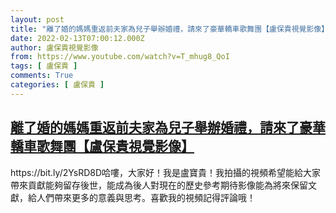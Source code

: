 ```yaml
---
layout: post
title: "離了婚的媽媽重返前夫家為兒子舉辦婚禮，請來了豪華轎車歌舞團【盧保貴視覺影像】"
date: 2022-02-13T07:00:12.000Z
author: 盧保貴視覺影像
from: https://www.youtube.com/watch?v=T_mhug8_QoI
tags: [ 盧保貴 ]
comments: True
categories: [ 盧保貴 ]
---
```

<!--1644735612000-->
[離了婚的媽媽重返前夫家為兒子舉辦婚禮，請來了豪華轎車歌舞團【盧保貴視覺影像】](https://www.youtube.com/watch?v=T_mhug8_QoI)
------

<div>
https://bit.ly/2YsRD8D哈嘍，大家好！我是盧寶貴！我拍攝的視頻希望能給大家帶來貢獻能夠留存後世，能成為後人對現在的歷史參考期待影像能為將來保留文獻，給人們帶來更多的意義與思考。喜歡我的視頻記得評論哦！
</div>
